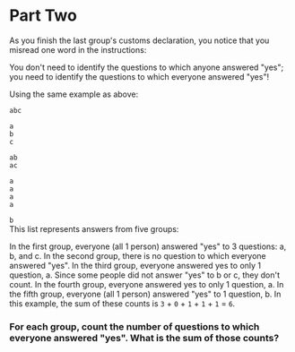 # Part Two
As you finish the last group's customs declaration, you notice that you misread one word in the instructions:

You don't need to identify the questions to which anyone answered "yes"; you need to identify the questions to which everyone answered "yes"!

Using the same example as above:

`abc`  

`a`  
`b`  
`c`  

`ab`  
`ac`  

`a`  
`a`  
`a`  
`a`  

`b`  
This list represents answers from five groups:

In the first group, everyone (all 1 person) answered "yes" to 3 questions: a, b, and c.
In the second group, there is no question to which everyone answered "yes".
In the third group, everyone answered yes to only 1 question, a. Since some people did not answer "yes" to b or c, they don't count.
In the fourth group, everyone answered yes to only 1 question, a.
In the fifth group, everyone (all 1 person) answered "yes" to 1 question, b.
In this example, the sum of these counts is `3` + `0` + `1` + `1` + `1` = `6`.

### For each group, count the number of questions to which everyone answered "yes". What is the sum of those counts?

